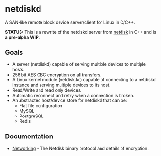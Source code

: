 # netdiskd

A SAN-like remote block device server/client for Linux in C/C++.

**STATUS:** This is a rewrite of the netdiskd server from [netdisk](https://github.com/tomdionysus/netdisk) in C++ and is **a pre-alpha WIP**.

## Goals

* A server (netdiskd) capable of serving multiple devices to multiple hosts.
* 256 bit AES CBC encryption on all transfers.
* A Linux kernel module (netdisk.ko) capable of connecting to a netdiskd instance and serving multiple devices to its host.
* Read/Write and read only devices.
* Automatic reconnect and retry when a connection is broken.
* An abstracted host/device store for netdiskd that can be:
	* Flat file configuration
	* MySQL
	* PostgreSQL
	* Redis

## Documentation

* [Networking](docs/networking.md) - The Netdisk binary protocol and details of encryption.